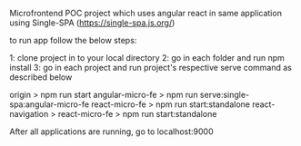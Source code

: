 Microfrontend POC project which uses angular react in same application using Single-SPA
(https://single-spa.js.org/)

to run app follow the below steps:

1: clone project in to your local directory
2: go in each folder and run npm install
3: go in each project and run project's respective serve command as described below

origin > npm run start
angular-micro-fe > npm run serve:single-spa:angular-micro-fe
react-micro-fe > npm run start:standalone
react-navigation > react-micro-fe > npm run start:standalone

After all applications are running, go to localhost:9000
